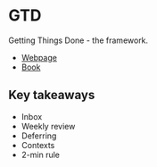 # GTD

Getting Things Done - the framework.

* [Webpage](https://gettingthingsdone.com/)
* [Book](https://www.goodreads.com/book/show/1633.Getting_Things_Done)

## Key takeaways

* Inbox
* Weekly review
* Deferring
* Contexts
* 2-min rule
